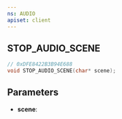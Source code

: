 ```yaml
---
ns: AUDIO
apiset: client
---
```

## STOP_AUDIO_SCENE

```c
// 0xDFE8422B3B94E688
void STOP_AUDIO_SCENE(char* scene);
```


## Parameters
* **scene**: